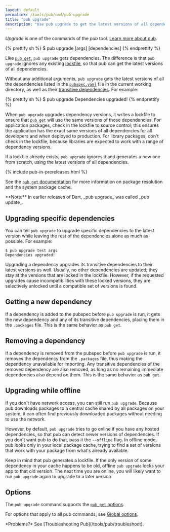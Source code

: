 ```yaml
---
layout: default
permalink: /tools/pub/cmd/pub-upgrade
title: "pub upgrade"
description: "Use pub upgrade to get the latest versions of all dependencies used by your Dart application."
---
```


_Upgrade_ is one of the commands of the _pub_ tool.
[Learn more about pub](/tools/pub).

{% prettify sh %}
$ pub upgrade [args] [dependencies]
{% endprettify %}

Like [`pub get`](/tools/pub/cmd/pub-get),
`pub upgrade` gets dependencies.
The difference is that `pub upgrade` ignores any existing
[lockfile](/tools/pub/glossary#lockfile),
so that pub can get the latest versions of all dependencies.

Without any additional arguments, `pub upgrade` gets the latest
versions of all the dependencies listed in the
[`pubspec.yaml`](/tools/pub/pubspec.html) file in the current working
directory, as well as their [transitive
dependencies](/tools/pub/glossary#transitive-dependency).
For example:

{% prettify sh %}
$ pub upgrade
Dependencies upgraded!
{% endprettify %}

When `pub upgrade` upgrades dependency versions, it writes a lockfile to ensure that
[`pub get`](/tools/pub/cmd/pub-get) will use the same versions of those
dependencies. For application packages, check in the lockfile to
source control; this ensures the application has the exact same
versions of all dependencies for all developers and when deployed to
production. For library packages, don't check in the lockfile,
because libraries are expected to work with a range of dependency versions.

If a lockfile already exists, `pub upgrade` ignores it and generates a new
one from scratch, using the latest versions of all dependencies.

{% include pub-in-prereleases.html %}

See the [`pub get` documentation](/tools/pub/cmd/pub-get) for more information
on package resolution and the system package cache.

<aside class="alert alert-info" markdown="1">
**Note:** In earlier releases of Dart, _pub upgrade_ was called _pub update_.
</aside>


## Upgrading specific dependencies

You can tell `pub upgrade` to upgrade specific dependencies to the
latest version while leaving the rest of the dependencies alone as much as
possible. For example:

    $ pub upgrade test args
    Dependencies upgraded!

Upgrading a dependency upgrades its transitive dependencies to their latest
versions as well. Usually, no other dependencies are updated; they stay at the
versions that are locked in the lockfile. However, if the requested upgrades
cause incompatibilities with these locked versions, they are selectively
unlocked until a compatible set of versions is found.


## Getting a new dependency

If a dependency is added to the pubspec before `pub upgrade` is run,
it gets the new dependency and any of its transitive dependencies,
placing them in the `.packages` file. This
is the same behavior as `pub get`.


## Removing a dependency

If a dependency is removed from the pubspec before `pub upgrade` is
run, it removes the dependency from the `.packages` file,
thus making the dependency unavailable for
importing. Any transitive dependencies of the removed dependency are
also removed, as long as no remaining immediate dependencies also
depend on them. This is the same behavior as `pub get`.


## Upgrading while offline

If you don't have network access, you can still run `pub upgrade`.
Because pub downloads packages to a central cache shared by all packages
on your system, it can often find previously downloaded packages
without needing to use the network.

However, by default, `pub upgrade` tries to go online if you
have any hosted dependencies,
so that pub can detect newer versions of dependencies.
If you don't want pub to do that, pass it the `--offline` flag.
In offline mode, pub looks only in your local package cache,
trying to find a set of versions that work with your package from what's already
available.

Keep in mind that pub generates a lockfile. If the
only version of some dependency in your cache happens to be old,
offline `pub upgrade` locks your app to that old version.
The next time you are online, you will likely want to
run `pub upgrade` again to upgrade to a later version.


## Options

The `pub upgrade` command supports the
[`pub get` options](/tools/pub/cmd/pub-get#options).

For options that apply to all pub commands, see
[Global options](/tools/pub/cmd#global-options).

<aside class="alert alert-info" markdown="1">
*Problems?*
See [Troubleshooting Pub](/tools/pub/troubleshoot).
</aside>
